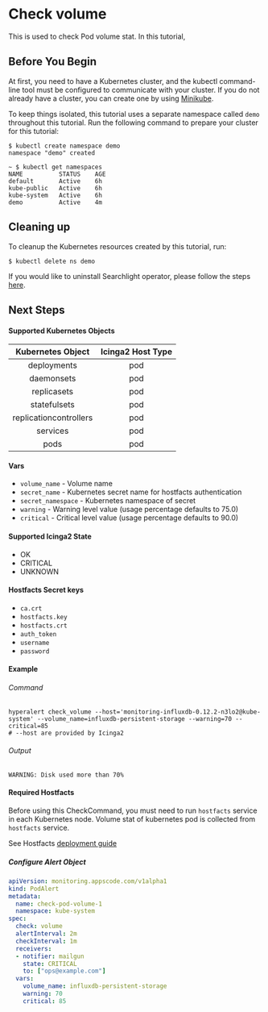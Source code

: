 # Check volume

This is used to check Pod volume stat.
In this tutorial,


## Before You Begin
At first, you need to have a Kubernetes cluster, and the kubectl command-line tool must be configured to communicate with your cluster. If you do not already have a cluster, you can create one by using [Minikube](https://github.com/kubernetes/minikube).

To keep things isolated, this tutorial uses a separate namespace called `demo` throughout this tutorial. Run the following command to prepare your cluster for this tutorial:

```console
$ kubectl create namespace demo
namespace "demo" created

~ $ kubectl get namespaces
NAME          STATUS    AGE
default       Active    6h
kube-public   Active    6h
kube-system   Active    6h
demo          Active    4m
```



## Cleaning up
To cleanup the Kubernetes resources created by this tutorial, run:
```console
$ kubectl delete ns demo
```

If you would like to uninstall Searchlight operator, please follow the steps [here](/docs/uninstall.md).


## Next Steps


#### Supported Kubernetes Objects

| Kubernetes Object      | Icinga2 Host Type |
| :---:                  | :---:             |
| deployments            | pod               |
| daemonsets             | pod               |
| replicasets            | pod               |
| statefulsets           | pod               |
| replicationcontrollers | pod               |
| services               | pod               |
| pods                   | pod               |

#### Vars

* `volume_name` - Volume name
* `secret_name` - Kubernetes secret name for hostfacts authentication
* `secret_namespace` - Kubernetes namespace of secret
* `warning` - Warning level value (usage percentage defaults to 75.0)
* `critical` - Critical level value (usage percentage defaults to 90.0)

#### Supported Icinga2 State

* OK
* CRITICAL
* UNKNOWN

#### Hostfacts Secret keys

* `ca.crt`
* `hostfacts.key`
* `hostfacts.crt`
* `auth_token`
* `username`
* `password`

#### Example
###### Command
```console
hyperalert check_volume --host='monitoring-influxdb-0.12.2-n3lo2@kube-system' --volume_name=influxdb-persistent-storage --warning=70 --critical=85
# --host are provided by Icinga2
```
###### Output
```
WARNING: Disk used more than 70%
```

#### Required Hostfacts
Before using this CheckCommand, you must need to run `hostfacts` service in each Kubernetes node.
Volume stat of kubernetes pod is collected from `hostfacts` service.

See Hostfacts [deployment guide](hostfacts.md)


##### Configure Alert Object
```yaml
apiVersion: monitoring.appscode.com/v1alpha1
kind: PodAlert
metadata:
  name: check-pod-volume-1
  namespace: kube-system
spec:
  check: volume
  alertInterval: 2m
  checkInterval: 1m
  receivers:
  - notifier: mailgun
    state: CRITICAL
    to: ["ops@example.com"]
  vars:
    volume_name: influxdb-persistent-storage
    warning: 70
    critical: 85
```
